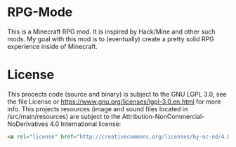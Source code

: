 # RPG-Mode
This is a Minecraft RPG mod. It is inspired by Hack/Mine and other such mods.
My goal with this mod is to (eventually) create a pretty solid RPG experience inside of Minecraft.

# License
This procects code (source and binary) is subject to the GNU LGPL 3.0,  see the file License or https://www.gnu.org/licenses/lgpl-3.0.en.html for more info.
This projects resources (image and sound files located in /src/main/resources) are subject to the Attribution-NonCommercial-NoDerivatives 4.0 International license:
```html
<a rel="license" href="http://creativecommons.org/licenses/by-nc-nd/4.0/"><img alt="Creative Commons License" style="border-width:0" src="https://i.creativecommons.org/l/by-nc-nd/4.0/88x31.png" /></a><br />This work is licensed under a <a rel="license" href="http://creativecommons.org/licenses/by-nc-nd/4.0/">Creative Commons Attribution-NonCommercial-NoDerivatives 4.0 International License</a>.
```
